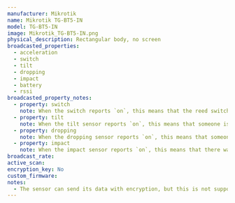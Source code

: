 ```yaml
---
manufacturer: Mikrotik
name: Mikrotik TG-BT5-IN
model: TG-BT5-IN
image: Mikrotik_TG-BT5-IN.png
physical_description: Rectangular body, no screen
broadcasted_properties:
  - acceleration
  - switch
  - tilt
  - dropping
  - impact
  - battery
  - rssi
broadcasted_property_notes:
  - property: switch
    note: When the switch reports `on`, this means that the reed switch was closed at the moment of advertising.
  - property: tilt
    note: When the tilt sensor reports `on`, this means that someone is tilting the device.
  - property: dropping
    note: When the dropping sensor reports `on`, this means that someone is dropping the device.
  - property: impact
    note: When the impact sensor reports `on`, this means that there was an impact at the moment of advertising. The attributes show in which direction the impact occurred.
broadcast_rate: 
active_scan:
encryption_key: No
custom_firmware:
notes:
  - The sensor can send its data with encryption, but this is not supported yet. If you want support for encrypted messages, we need information about how the data is encrypted and the encryption key. 
---
```

